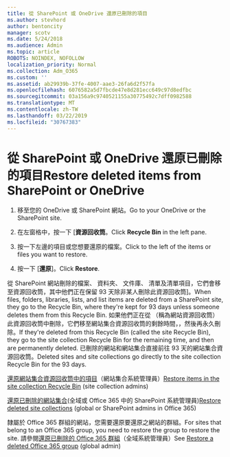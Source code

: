 ```yaml
---
title: 從 SharePoint 或 OneDrive 還原已刪除的項目
ms.author: stevhord
author: bentoncity
manager: scotv
ms.date: 5/24/2018
ms.audience: Admin
ms.topic: article
ROBOTS: NOINDEX, NOFOLLOW
localization_priority: Normal
ms.collection: Adm_O365
ms.custom: ''
ms.assetid: ab29939b-37fe-4007-aae3-26fa6d2f57fa
ms.openlocfilehash: 6076582a5d7fbcde47e8d281ecc649c97d8edfbc
ms.sourcegitcommit: 03a156a9c9740521155a30775492c7dff0982588
ms.translationtype: MT
ms.contentlocale: zh-TW
ms.lasthandoff: 03/22/2019
ms.locfileid: "30767383"
---
```

# <a name="restore-deleted-items-from-sharepoint-or-onedrive"></a><span data-ttu-id="c971c-102">從 SharePoint 或 OneDrive 還原已刪除的項目</span><span class="sxs-lookup"><span data-stu-id="c971c-102">Restore deleted items from SharePoint or OneDrive</span></span>

1. <span data-ttu-id="c971c-103">移至您的 OneDrive 或 SharePoint 網站。</span><span class="sxs-lookup"><span data-stu-id="c971c-103">Go to your OneDrive or the SharePoint site.</span></span>
    
2. <span data-ttu-id="c971c-104">在左窗格中，按一下 [**資源回收筒**。</span><span class="sxs-lookup"><span data-stu-id="c971c-104">Click **Recycle Bin** in the left pane.</span></span> 
    
3. <span data-ttu-id="c971c-105">按一下左邊的項目或您想要還原的檔案。</span><span class="sxs-lookup"><span data-stu-id="c971c-105">Click to the left of the items or files you want to restore.</span></span>
    
4. <span data-ttu-id="c971c-106">按一下 [**還原**]。</span><span class="sxs-lookup"><span data-stu-id="c971c-106">Click **Restore**.</span></span> 
    
<span data-ttu-id="c971c-107">從 SharePoint 網站刪除的檔案、 資料夾、 文件庫、 清單及清單項目，它們會移至資源回收筒，其中他們正在保留 93 天除非某人刪除此資源回收筒]。</span><span class="sxs-lookup"><span data-stu-id="c971c-107">When files, folders, libraries, lists, and list items are deleted from a SharePoint site, they go to the Recycle Bin, where they're kept for 93 days unless someone deletes them from this Recycle Bin.</span></span> <span data-ttu-id="c971c-108">如果他們正在從 （稱為網站資源回收筒） 此資源回收筒中刪除，它們移至網站集合資源回收筒的剩餘時間，，然後再永久刪除。</span><span class="sxs-lookup"><span data-stu-id="c971c-108">If they're deleted from this Recycle Bin (called the site Recycle Bin), they go to the site collection Recycle Bin for the remaining time, and then are permanently deleted.</span></span> <span data-ttu-id="c971c-109">已刪除的網站和網站集合直接前往 93 天的網站集合資源回收筒。</span><span class="sxs-lookup"><span data-stu-id="c971c-109">Deleted sites and site collections go directly to the site collection Recycle Bin for the 93 days.</span></span>
  
<span data-ttu-id="c971c-110">[還原網站集合資源回收筒中的項目](https://go.microsoft.com/fwlink/?linkid=867800)（網站集合系統管理員）</span><span class="sxs-lookup"><span data-stu-id="c971c-110">[Restore items in the site collection Recycle Bin](https://go.microsoft.com/fwlink/?linkid=867800) (site collection admins)</span></span> 
  
<span data-ttu-id="c971c-111">[還原已刪除的網站集合](https://go.microsoft.com/fwlink/?linkid=867660)(全域或 Office 365 中的 SharePoint 系統管理員)</span><span class="sxs-lookup"><span data-stu-id="c971c-111">[Restore deleted site collections](https://go.microsoft.com/fwlink/?linkid=867660) (global or SharePoint admins in Office 365)</span></span> 
  
<span data-ttu-id="c971c-112">隸屬於 Office 365 群組的網站，您需要還原要還原之網站的群組。</span><span class="sxs-lookup"><span data-stu-id="c971c-112">For sites that belong to an Office 365 group, you need to restore the group to restore the site.</span></span> <span data-ttu-id="c971c-113">請參閱[還原已刪除的 Office 365 群組](https://go.microsoft.com/fwlink/?linkid=867802)（全域系統管理員）</span><span class="sxs-lookup"><span data-stu-id="c971c-113">See [Restore a deleted Office 365 group](https://go.microsoft.com/fwlink/?linkid=867802) (global admin)</span></span> 
  

